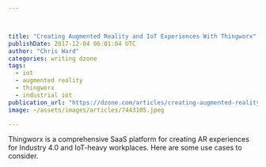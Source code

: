 ```yaml
---



title: "Creating Augmented Reality and IoT Experiences With Thingworx"
publishDate: 2017-12-04 06:01:04 UTC
author: "Chris Ward"
categories: writing dzone
tags:
  - iot
  - augmented reality
  - thingworx
  - industrial iot
publication_url: "https://dzone.com/articles/creating-augmented-reality-and-iot-experiences-wit"
image: ~/assets/images/articles/7443105.jpeg

---
```

Thingworx is a comprehensive SaaS platform for creating AR experiences for Industry 4.0 and IoT-heavy workplaces. Here are some use cases to consider.

